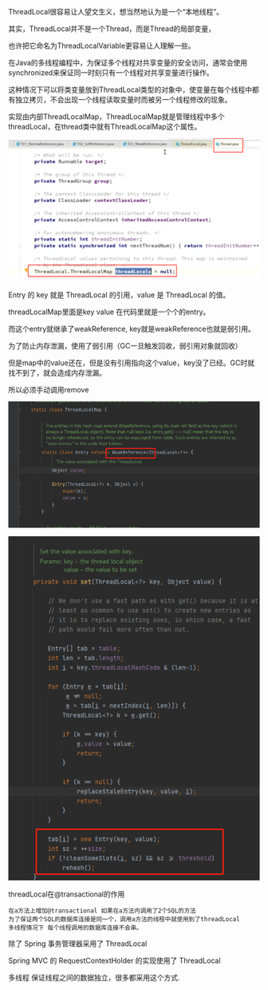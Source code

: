 ThreadLocal很容易让人望文生义，想当然地认为是一个“本地线程”。

其实，ThreadLocal并不是一个Thread，而是Thread的局部变量，

也许把它命名为ThreadLocalVariable更容易让人理解一些。

在Java的多线程编程中，为保证多个线程对共享变量的安全访问，通常会使用synchronized来保证同一时刻只有一个线程对共享变量进行操作。

这种情况下可以将类变量放到ThreadLocal类型的对象中，使变量在每个线程中都有独立拷贝，不会出现一个线程读取变量时而被另一个线程修改的现象。

实现由内部ThreadLocalMap，ThreadLocalMap就是管理线程中多个threadLocal，在thread类中就有ThreadLocalMap这个属性。

![img_43.png](img/img_43.png)

Entry 的 key 就是 ThreadLocal 的引用，value 是 ThreadLocal 的值。

threadLocalMap里面是key value  在代码里就是一个个的entry。

而这个entry就继承了weakReference, key就是weakReference也就是弱引用。

为了防止内存泄漏，使用了弱引用（GC一旦触发回收，弱引用对象就回收）

但是map中的value还在，但是没有引用指向这个value，key没了已经。GC时就找不到了，就会造成内存泄漏。

所以必须手动调用remove

![img_44.png](img/img_44.png)

![img_45.png](img/img_45.png)


threadLocal在@transactional的作用

    在a方法上增加@transactional 如果在a方法内调用了2个SQL的方法 
    为了保证两个SQL的数据库连接是同一个，调用a方法的线程中就使用到了threadLocal
    多线程情况下 每个线程调用的数据库连接不会串。


除了 Spring 事务管理器采用了 ThreadLocal

Spring MVC 的 RequestContextHolder 的实现使用了 ThreadLocal

多线程 保证线程之间的数据独立，很多都采用这个方式.
    